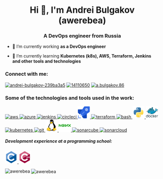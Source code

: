 <h1 align="center">Hi 👋, I'm Andrei Bulgakov (awerebea)</h1>
<h3 align="center">A DevOps engineer from Russia</h3>

- 🔭 I’m currently working **as a DevOps engineer**

- 🌱 I’m currently learning **Kubernetes (k8s), AWS, Terraform, Jenkins and other tools and technologies**

<!-- - :mortar_board: Education:
  - February 2021 – March 2021. Andersen Lab, online, DevOps training course.
  - April 2020 – May 2021. [School-21](https://21-school.ru/), Kazan, School of programming, ["Ecole-42"](https://42.fr/en/homepage/) branch in Russia.
  - September 2003 – June 2008. [Togliatti State University](https://www.tltsu.ru/), Specialist, Industrial and Civil Construction. -->

<h3 align="left">Connect with me:</h3>
<p align="left">
<a href="https://linkedin.com/in/andrei-bulgakov-239ba3a5" target="blank"><img align="center" src="https://raw.githubusercontent.com/rahuldkjain/github-profile-readme-generator/master/src/images/icons/Social/linked-in-alt.svg" alt="andrei-bulgakov-239ba3a5" height="30" width="40" /></a>
<a href="https://stackoverflow.com/users/14110650" target="blank"><img align="center" src="https://raw.githubusercontent.com/rahuldkjain/github-profile-readme-generator/master/src/images/icons/Social/stack-overflow.svg" alt="14110650" height="30" width="40" /></a>
<a href="https://fb.com/a.bulgakov.86" target="blank"><img align="center" src="https://raw.githubusercontent.com/rahuldkjain/github-profile-readme-generator/master/src/images/icons/Social/facebook.svg" alt="a.bulgakov.86" height="30" width="40" /></a>
<!-- <a href="https://twitter.com/cobblestone_tlt" target="blank"><img align="center" src="https://raw.githubusercontent.com/rahuldkjain/github-profile-readme-generator/master/src/images/icons/Social/twitter.svg" alt="cobblestone_tlt" height="30" width="40" /></a> -->
<!-- <a href="https://instagram.com/awerebea" target="blank"><img align="center" src="https://raw.githubusercontent.com/rahuldkjain/github-profile-readme-generator/master/src/images/icons/Social/instagram.svg" alt="awerebea" height="30" width="40" /></a> -->
<!-- <a href="https://dev.to/awerebea" target="blank"><img align="center" src="https://cdn.jsdelivr.net/npm/simple-icons@3.0.1/icons/dev-dot-to.svg" alt="awerebea" height="30" width="40" /></a> -->
</p>

<h3 align="left">Some of the technologies and tools used in the work:</h3>
<!-- <h5 align="left">Clouds:</h5> -->
<a href="https://aws.amazon.com" target="_blank"> <img src="https://www.vectorlogo.zone/logos/amazon_aws/amazon_aws-icon.svg" alt="aws" width="40" height="40"/> </a>
<a href="https://azure.microsoft.com/en-in/" target="_blank"> <img src="https://www.vectorlogo.zone/logos/microsoft_azure/microsoft_azure-icon.svg" alt="azure" width="40" height="40"/> </a>
<!-- <a href="https://cloud.google.com" target="_blank"> <img src="https://www.vectorlogo.zone/logos/google_cloud/google_cloud-icon.svg" alt="gcp" width="40" height="40"/> </a> -->
<!-- <h5 align="left">CI/CD:</h5> -->
<a href="https://www.jenkins.io" target="_blank"> <img src="https://www.vectorlogo.zone/logos/jenkins/jenkins-icon.svg" alt="jenkins" width="40" height="40"/> </a>
<a href="https://circleci.com" target="_blank"> <img src="https://www.vectorlogo.zone/logos/circleci/circleci-icon.svg" alt="circleci" width="40" height="40"/> </a>
<a href="https://azure.microsoft.com/en-us/services/devops/pipelines/" target="_blank"> <img src="https://github.com/awerebea/awerebea/blob/main/logos/azure_pipelines.png" alt="azure pipelines" width="40" height="40"/> </a>
<!-- </br><h5 align="left">Scripting experience:</h5> -->
<a href="https://www.terraform.io/" target="_blank"> <img src="https://www.datocms-assets.com/2885/1620155116-brandhcterraformverticalcolor.svg" alt="terraform" width="39" height="40"/> </a>
<a href="https://www.gnu.org/software/bash/" target="_blank"> <img src="https://www.vectorlogo.zone/logos/gnu_bash/gnu_bash-icon.svg" alt="bash" width="40" height="40"/> </a>
<a href="https://www.python.org" target="_blank"> <img src="https://raw.githubusercontent.com/devicons/devicon/master/icons/python/python-original.svg" alt="python" width="40" height="40"/> </a>
<!-- </br><h5 align="left">Containerization and orchestration:</h5> -->
<a href="https://www.docker.com/" target="_blank"> <img src="https://raw.githubusercontent.com/devicons/devicon/master/icons/docker/docker-original-wordmark.svg" alt="docker" width="40" height="40"/> </a>
<a href="https://kubernetes.io" target="_blank"> <img src="https://www.vectorlogo.zone/logos/kubernetes/kubernetes-icon.svg" alt="kubernetes" width="40" height="40"/> </a>
<!-- <a href="https://grafana.com" target="_blank"> <img src="https://www.vectorlogo.zone/logos/grafana/grafana-icon.svg" alt="grafana" width="40" height="40"/> </a>  -->
<!-- </br><h5 align="left">Administration and other:</h5> -->
<a href="https://git-scm.com/" target="_blank"> <img src="https://www.vectorlogo.zone/logos/git-scm/git-scm-icon.svg" alt="git" width="40" height="40"/> </a>
<a href="https://www.linux.org/" target="_blank"> <img src="https://raw.githubusercontent.com/devicons/devicon/master/icons/linux/linux-original.svg" alt="linux" width="40" height="40"/> </a>
<a href="https://www.nginx.com" target="_blank"> <img src="https://raw.githubusercontent.com/devicons/devicon/master/icons/nginx/nginx-original.svg" alt="nginx" width="40" height="40"/> </a>
<!-- </br><h5 align="left">Static code analysis:</h5> -->
<a href="https://www.sonarqube.org/" target="_blank"> <img src="https://www.sonarqube.org/logos/index/sonarqube-logo@2x.png" alt="sonarcube" width="110" height="40"/> </a>
<a href="https://sonarcloud.io/" target="_blank"> <img src="https://sonarcloud.io/images/sonarcloud-logo-black.svg" alt="sonarcloud" width="110" height="40"/> </a>
</br><h5 align="left">Development experience at a programming school:</h5>
<a href="https://www.cprogramming.com/" target="_blank"> <img src="https://raw.githubusercontent.com/devicons/devicon/master/icons/c/c-original.svg" alt="c" width="40" height="40"/> </a>
<a href="https://www.w3schools.com/cpp/" target="_blank"> <img src="https://raw.githubusercontent.com/devicons/devicon/master/icons/cplusplus/cplusplus-original.svg" alt="cplusplus" width="40" height="40"/> </a>

<p><img align="left" src="https://github-readme-stats.vercel.app/api/top-langs?username=awerebea&show_icons=true&theme=gruvbox&locale=en&layout=compact" alt="awerebea" /></p>

<p>&nbsp;<img align="center" src="https://github-readme-stats.vercel.app/api?username=awerebea&show_icons=true&theme=gruvbox&cache_seconds=1800&locale=en" alt="awerebea" /></p>

